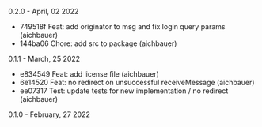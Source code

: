 0.2.0 - April, 02 2022

* 749518f Feat: add originator to msg and fix login query params (aichbauer)
* 144ba06 Chore: add src to package (aichbauer)

0.1.1 - March, 25 2022

* e834549 Feat: add license file (aichbauer)
* 6e14520 Feat: no redirect on unsuccessful receiveMessage (aichbauer)
* ee07317 Test: update tests for new implementation / no redirect (aichbauer)

0.1.0 - February, 27 2022

